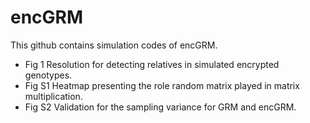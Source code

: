 # encGRM
This github contains simulation codes of encGRM.
- Fig 1 Resolution for detecting relatives in simulated encrypted genotypes.
- Fig S1 Heatmap presenting the role random matrix played in matrix multiplication.
- Fig S2 Validation for the sampling variance for GRM and encGRM.
